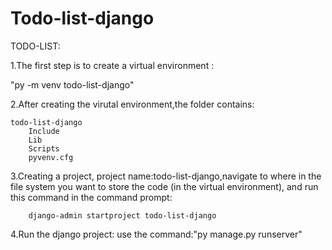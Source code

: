 # Todo-list-django
TODO-LIST:

1.The first step is to create a virtual environment :
	
"py -m venv todo-list-django"

2.After creating the virutal environment,the folder contains:
  	
	todo-list-django
		Include
  		Lib
  		Scripts
  		pyvenv.cfg
3.Creating a project,
	project name:todo-list-django,navigate to where in the file system you want to store the code (in the virtual environment), and run this command in the command prompt:
	
		django-admin startproject todo-list-django

4.Run the django project:
		use the command:"py manage.py runserver"
